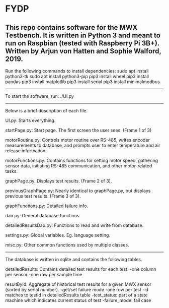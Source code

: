 # FYDP
This repo contains software for the MWX Testbench. It is written in Python 3 and meant to run on Raspbian (tested with Raspberry Pi 3B+). Written by Arjun von Hatten and Sophie Walford, 2019.
------------------------------------------------------------------------------------------------------------------------------
Run the following commands to install dependencies:
sudo apt install python3-tk
sudo apt install python3-pip
pip3 install wheel
pip3 install pandas
pip3 install matplotlib
pip3 install serial
pip3 install minimalmodbus

------------------------------------------------------------------------------------------------------------------------------

To start the software, run: ./UI.py

------------------------------------------------------------------------------------------------------------------------------

Below is a brief description of each file.

UI.py: Starts everything.

startPage.py: Start page. The first screen the user sees. (Frame 1 of 3)

motorRoutine.py: Controls motor routine over RS-485, writes encoder measurements to database, and prompts user to enter  temperature and air release information.

motorFunctions.py: Contains functions for setting motor speed, gathering sensor data, initiating RS-485 communication, and other motor-related tasks.

graphPage.py: Displays test results. (Frame 2 of 3).

previousGraphPage.py: Nearly identical to graphPage.py, but displays previous test results. (Frame 3 of 3).

graphFunctions.py: Detailed failure info.

dao.py: General database functions.

detailedResultsDao.py: Functions to read and write from database.

settings.py: Global variables. Eg. language setting.

misc.py: Other common functions used by multiple classes.

------------------------------------------------------------------------------------------------------------------------------

The database is written in sqlite and contains the following tables.

detailedResults: Contains detailed test results for each test.
                 -one column per sensor
                 -one row per sample time
                 
resultById: Aggregate of historical test results for a given MWX sensor (sorted by serial number).
                 -get/set failure mode
                 -one row per test
                 -id matches to testId in detailedResults table
                 -test_status: part of a state machine which indicates current status of test
                 -failure_mode: fail case

